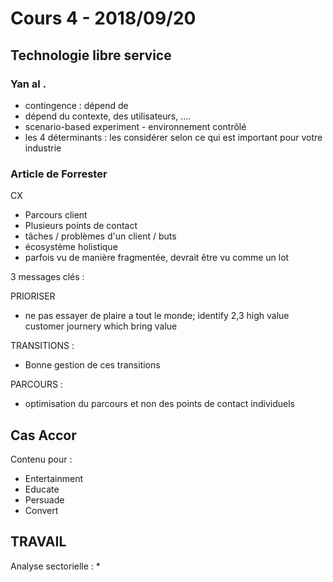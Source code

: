 # Cours 4 - 2018/09/20

## Technologie libre service

### Yan al . 

* contingence : dépend de
* dépend du contexte, des utilisateurs, .... 
* scenario-based experiment - environnement contrôlé
* les 4 déterminants : les considérer selon ce qui est important pour votre industrie

### Article de Forrester

CX 
* Parcours client
* Plusieurs points de contact
* tâches / problèmes d'un client / buts
* écosystème holistique 
* parfois vu de manière fragmentée, devrait être vu comme un lot

3 messages clés  : 

PRIORISER
* ne pas essayer de plaire a tout le monde; identify 2,3 high value customer journery which bring value

TRANSITIONS :
* Bonne gestion de ces transitions   

PARCOURS :
* optimisation du parcours et non des points de contact individuels 

## Cas Accor

Contenu pour : 
* Entertainment
* Educate
* Persuade
* Convert 

## TRAVAIL

Analyse sectorielle : 
* 

